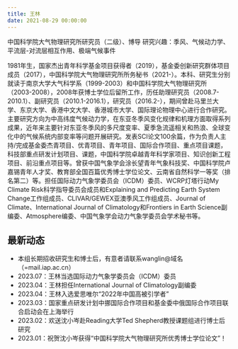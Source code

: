 ```yaml
---
title: 王林 
date: 2021-08-29 00:00:00
---
```

中国科学院大气物理研究所研究员（二级）、博导
研究兴趣：季风、气候动力学、平流层-对流层相互作用、极端气候事件

1981年生，国家杰出青年科学基金项目获得者（2019），基金委创新研究群体项目成员（2017），中国科学院大气物理研究所所务秘书（2021-）。本科、研究生分别就读于南京大学大气科学系（1999-2003）和中国科学院大气物理研究所（2003-2008），2008年获博士学位后留所工作，历任助理研究员（2008.7-2010.1）、副研究员（2010.1-2016.1），研究员（2016.2-），期间曾赴马里兰大学、东京大学、香港中文大学、香港城市大学、国际理论物理中心进行合作研究。主要研究方向为中高纬度气候动力学，在东亚冬季风变化规律和机理方面取得系列成果，近年来主要针对东亚冬季风的多尺度变率、夏季急流遥相关和热浪、全球变化中的气候系统内部变率等问题开展研究。发表SCI论文100余篇，作为负责人主持/完成基金委杰青项目、优青项目、青年项目、国际合作项目、重点项目课题，科技部重点研发计划项目、课题，中国科学院卓越青年科学家项目、知识创新工程项目、前沿重点项目等。曾获中国气象学会涂长望青年气象科技奖、中国科学院卢嘉锡青年人才奖、教育部全国百篇优秀博士学位论文、云南省自然科学一等奖（排名第二）等。担任国际动力气象学委员会（ICDM）委员、WCRP灯塔行动My Climate Risk科学指导委员会成员和Explaining and Predicting Earth System Change工作组成员、CLIVAR/GEWEX亚澳季风工作组成员、Journal of Climate、International Journal of Climatology和Frontiers in Earth Science副编委、Atmosphere编委、中国气象学会动力气象学委员会学术秘书等。

## 最新动态

- 本组长期招收研究生和博士后，有意者请联系wanglin@域名（=mail.iap.ac.cn）
- 2023.07：王林当选国际动力气象学委员会（ICDM）委员
- 2023.04：王林担任International Journal of Climatology副编委
- 2023.04：王林入选爱思唯尔“2022年中国高被引学者”
- 2023.03：国家重点研发计划中挪国际合作项目和基金委中俄国际合作项目联合启动会在上海举行
- 2023.02：欢送沈小岑赴Reading大学Ted Shepherd教授课题组进行博士后研究
- 2023.01：祝贺沈小岑获得“中国科学院大气物理研究所优秀博士学位论文”！

